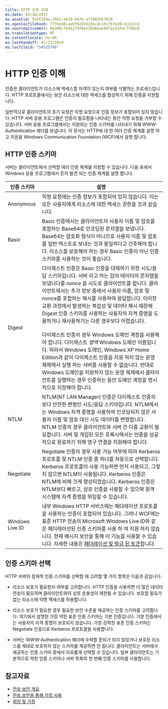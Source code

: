 ```yaml
---
title: HTTP 인증 이해
ms.date: 03/30/2017
ms.assetid: 9376309a-39e3-4819-b47b-a73982b57620
ms.openlocfilehash: 77fbed8cae070285925bcdc13c76fe28c3cb13cb
ms.sourcegitcommit: 6b308cf6d627d78ee36dbbae8972a310ac7fd6c8
ms.translationtype: MT
ms.contentlocale: ko-KR
ms.lasthandoff: 01/23/2019
ms.locfileid: "54525796"
---
```

# <a name="understanding-http-authentication"></a>HTTP 인증 이해
인증은 클라이언트가 리소스에 액세스할 자격이 있는지 여부를 식별하는 프로세스입니다. HTTP 프로토콜에서는 보안 리소스에 대한 액세스를 협상하기 위해 인증을 지원합니다.  
  
 일반적으로 클라이언트의 초기 요청은 익명 요청으로 인증 정보가 포함되어 있지 않습니다. HTTP 서버 응용 프로그램은 인증이 필요함을 나타내는 동안 익명 요청을 거부할 수 있습니다. 서버 응용 프로그램에서는 지원되는 인증 스키마를 나타내기 위해 WWW-Authentication 헤더를 보냅니다. 이 문서는 HTTP에 대 한 여러 인증 체계를 설명 하 고 지원을 Windows Communication Foundation (WCF)에서 설명 합니다.  
  
## <a name="http-authentication-schemes"></a>HTTP 인증 스키마  
 서버는 클라이언트에서 선택할 여러 인증 체계를 지정할 수 있습니다. 다음 표에서 Windows 응용 프로그램에서 흔히 발견 되는 인증 체계를 설명 합니다.  
  
|인증 스키마|설명|  
|---------------------------|-----------------|  
|Anonymous|익명 요청에는 인증 정보가 포함되어 있지 않습니다. 이는 모든 사용자에게 리소스에 대한 액세스 권한을 것과 같습니다.|  
|Basic|Basic 인증에서는 클라이언트의 사용자 이름 및 암호를 포함하는 Base64로 인코딩된 문자열을 보냅니다. Base64는 암호화 형식이 아니므로 사용자 이름 및 암호를 일반 텍스트로 보내는 것과 동일하다고 간주해야 합니다. 리소스를 보호해야 하는 경우 Basic 인증이 아닌 인증 스키마를 사용하는 것이 좋습니다.|  
|Digest|다이제스트 인증은 Basic 인증을 대체하기 위한 시도/응답 스키마입니다. 서버 라고 하는 임의 데이터의 문자열을 보냅니다를 *nonce* 을 시도로 클라이언트를 합니다. 클라이언트에서는 추가 정보 중에서 사용자 이름, 암호 및 nonce를 포함하는 해시를 사용하여 응답합니다. 이러한 교환 과정에서 발생하는 복잡성 및 데이터 해시 때문에 Digest 인증 스키마를 사용하는 사용자의 자격 증명을 도용하거나 재사용하기는 다른 경우보다 어렵습니다.<br /><br /> 다이제스트 인증의 경우 Windows 도메인 계정을 사용해야 합니다. 다이제스트 *영역* Windows 도메인 이름입니다. 따라서 Windows 도메인, Windows XP Home Edition과 같이 다이제스트 인증을 지원 하지 않는 운영 체제에서 실행 하는 서버를 사용할 수 없습니다. 반대로 Windows 도메인을 지원하지 않는 운영 체제에서 클라이언트를 실행하는 경우 인증하는 동안 도메인 계정을 명시적으로 지정해야 합니다.|  
|NTLM|NTLM(NT LAN Manager) 인증은 다이제스트 인증의 보다 안전한 변형인 시도/응답 스키마입니다. NTLM에서는 Windows 자격 증명을 사용하여 인코딩되지 않은 사용자 이름 및 암호 대신 시도 데이터를 변형합니다. NTLM 인증의 경우 클라이언트와 서버 간 다중 교환이 필요합니다. 서버 및 개입된 모든 프록시에서는 인증을 성공적으로 완료하기 위해 영구 연결을 지원해야 합니다.|  
|Negotiate|Negotiate 인증의 경우 사용 가능 여부에 따라 Kerberos 프로토콜 및 NTLM 인증 중 하나를 자동으로 선택합니다. Kerberos 프로토콜이 사용 가능하면 먼저 사용되고, 그렇지 않으면 NTLM이 사용됩니다. Kerberos 인증은 NTLM에 비해 크게 향상되었습니다. Kerberos 인증은 NTLM보다 빠르고, 상호 인증을 사용할 수 있으며 원격 시스템에 자격 증명을 위임할 수 있습니다.|  
|Windows Live ID|내부 Windows HTTP 서비스에는 페더레이션 프로토콜을 사용하는 인증이 포함되어 있습니다. 그러나 WCF에는 표준 HTTP 전송의 Microsoft Windows Live ID와 같은 페더레이션된 인증 스키마를 사용 하 여 지원 하지 않습니다. 현재 메시지 보안을 통해 이 기능을 사용할 수 있습니다. 자세한 내용은 [페더레이션 및 발급 된 토큰](../../../../docs/framework/wcf/feature-details/federation-and-issued-tokens.md)합니다.|  
  
## <a name="choosing-an-authentication-scheme"></a>인증 스키마 선택  
 HTTP 서버의 잠재적 인증 스키마를 선택할 때 고려할 몇 가지 항목은 다음과 같습니다.  
  
-   리소스 보호가 필요한지 여부를 고려합니다. HTTP 인증을 사용하면 더 많은 데이터 전송이 필요하며 클라이언트와의 상호 운용성이 제한될 수 있습니다. 보호할 필요가 없는 리소스에 익명 액세스를 허용합니다.  
  
-   리소스 보호가 필요한 경우 필요한 보안 수준을 제공하는 인증 스키마를 고려합니다. 여기에서 설명한 가장 약한 표준 인증 스키마는 기본 인증입니다. 기본 인증에서는 사용자의 자격 증명이 보호되지 않습니다. 가장 강력한 표준 인증 스키마는 Negotiate 인증으로 Kerberos 프로토콜을 사용합니다.  
  
-   서버는 WWW-Authentication 헤더에 수락할 준비가 되지 않았거나 보호된 리소스를 제대로 보호하지 않는 스키마를 제공하면 안 됩니다. 클라이언트는 서버에서 제공하는 인증 스키마 중에서 자유롭게 선택할 수 있습니다. 일부 클라이언트는 기본적으로 약한 인증 스키마나 서버 목록의 첫 번째 인증 스키마를 사용합니다.  
  
## <a name="see-also"></a>참고자료
- [전송 보안 개요](../../../../docs/framework/wcf/feature-details/transport-security-overview.md)
- [전송 보안을 통해 가장 사용](../../../../docs/framework/wcf/feature-details/using-impersonation-with-transport-security.md)
- [위임 및 가장](../../../../docs/framework/wcf/feature-details/delegation-and-impersonation-with-wcf.md)
